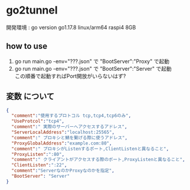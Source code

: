 # go2tunnel
開発環境 : go version go1.17.8 linux/arm64 raspi4 8GB  

## how to use
1. go run main.go -env="???.json" で "BootServer":"Proxy" で起動  
2. go run main.go -env="???.json" で "BootServer":"Server" で起動  
この順番で起動すればPort開放がいらないはず?


## 変数 について
```json
{
  "comment":"使用するプロトコル tcp,tcp4,tcp6のみ",
  "UseProtcol":"tcp4", 
  "comment":" 実際のサーバーへアクセスするアドレス",
  "ServerLocalAddress":"localhost:25565",
  "comment":" プロキシと鯖を繋げる際に使うアドレス",
  "ProxyGlobalAddress":"example.com:80",
  "comment":" プロキシがListenするポート,ClientListenと異なること",
  "ProxyListen":":80",
  "comment":" クライアントがアクセスする際のポート,ProxyListenと異なること",
  "ClientListen":":22",
  "comment":"ServerなのかProxyなのかを指定",
  "BootServer": "Server"
}
```